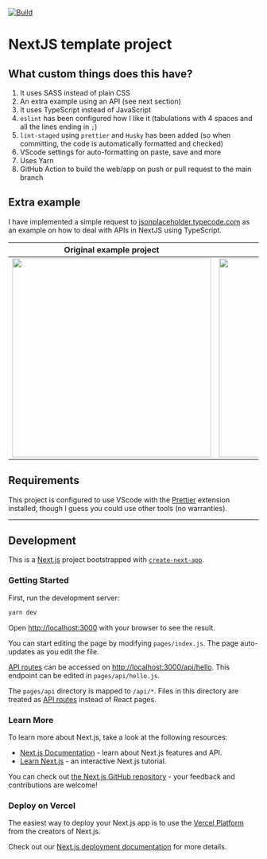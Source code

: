 [![Build](https://github.com/margual56/nextjs-project-template/actions/workflows/main.yml/badge.svg?branch=main)](https://github.com/margual56/nextjs-project-template/actions/workflows/main.yml)

# NextJS template project

## What custom things does this have?

1. It uses SASS instead of plain CSS
2. An extra example using an API (see next section)
3. It uses TypeScript instead of JavaScript
4. `eslint` has been configured how I like it (tabulations with 4 spaces and all the lines ending in `;`)
5. `lint-staged` using `prettier` and `Husky` has been added (so when committing, the code is automatically formatted and checked)
6. VScode settings for auto-formatting on paste, save and more
7. Uses Yarn
8. GitHub Action to build the web/app on push or pull request to the main branch

## Extra example

I have implemented a simple request to [jsonplaceholder.typecode.com](https://jsonplaceholder.typicode.com/posts) as an example on how to deal with APIs in NextJS using TypeScript.

|Original example project|What was added|
|-|-|
|<img align="center" width="auto" height="400" src="https://user-images.githubusercontent.com/30444886/154343862-0940eab0-e293-4b73-b2a7-b54694135a45.png">|<img align="center" width="auto" height="400" src="https://user-images.githubusercontent.com/30444886/154344654-a9a4dd64-8802-4174-b06c-36a9b40411d0.png">|


## Requirements

This project is configured to use VScode with the [Prettier](https://open-vsx.org/vscode/item?itemName=esbenp.prettier-vscode) extension installed, though I guess you could use other tools (no warranties).

---

## Development

This is a [Next.js](https://nextjs.org/) project bootstrapped with [`create-next-app`](https://github.com/vercel/next.js/tree/canary/packages/create-next-app).

### Getting Started

First, run the development server:

```bash
yarn dev
```

Open [http://localhost:3000](http://localhost:3000) with your browser to see the result.

You can start editing the page by modifying `pages/index.js`. The page auto-updates as you edit the file.

[API routes](https://nextjs.org/docs/api-routes/introduction) can be accessed on [http://localhost:3000/api/hello](http://localhost:3000/api/hello). This endpoint can be edited in `pages/api/hello.js`.

The `pages/api` directory is mapped to `/api/*`. Files in this directory are treated as [API routes](https://nextjs.org/docs/api-routes/introduction) instead of React pages.

### Learn More

To learn more about Next.js, take a look at the following resources:

-   [Next.js Documentation](https://nextjs.org/docs) - learn about Next.js features and API.
-   [Learn Next.js](https://nextjs.org/learn) - an interactive Next.js tutorial.

You can check out [the Next.js GitHub repository](https://github.com/vercel/next.js/) - your feedback and contributions are welcome!

### Deploy on Vercel

The easiest way to deploy your Next.js app is to use the [Vercel Platform](https://vercel.com/new?utm_medium=default-template&filter=next.js&utm_source=create-next-app&utm_campaign=create-next-app-readme) from the creators of Next.js.

Check out our [Next.js deployment documentation](https://nextjs.org/docs/deployment) for more details.
